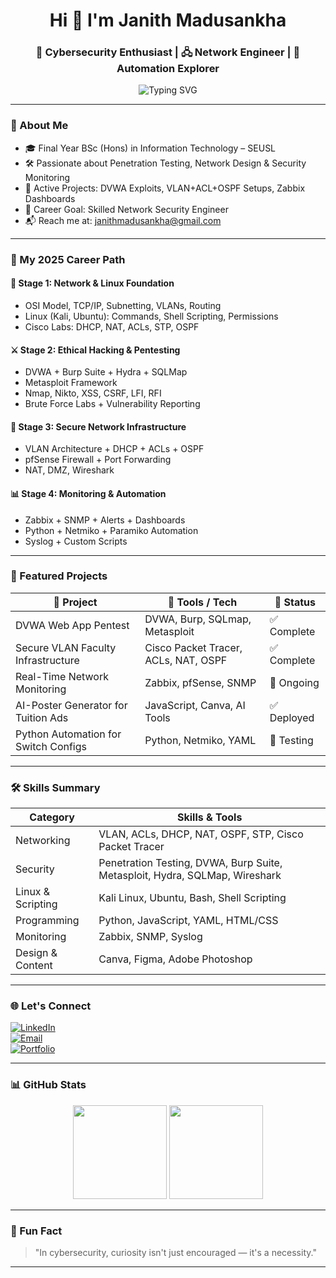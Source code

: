 <!-- Elegant GitHub Profile README 2025 -->

<h1 align="center">Hi 👋 I'm Janith Madusankha</h1>
<h3 align="center">🔐 Cybersecurity Enthusiast | 🖧 Network Engineer | 📡 Automation Explorer</h3>

<p align="center">
  <img src="https://readme-typing-svg.demolab.com?font=JetBrains+Mono&size=22&pause=1000&color=36BCF7&vCenter=true&center=true&width=650&lines=Cybersecurity+%7C+Networking+%7C+Automation;Pentesting+%7C+Zabbix+%7C+Cisco+PT;Kali+Linux+%7C+Python+%7C+GitHub+Projects" alt="Typing SVG" />
</p>

---

### 📘 About Me

- 🎓 Final Year BSc (Hons) in Information Technology – SEUSL  
- 🛠️ Passionate about Penetration Testing, Network Design & Security Monitoring  
- 📍 Active Projects: DVWA Exploits, VLAN+ACL+OSPF Setups, Zabbix Dashboards  
- 🎯 Career Goal: Skilled Network Security Engineer  
- 📬 Reach me at: [janithmadusankha@gmail.com](mailto:janithmadusankha@gmail.com)

---

### 🧭 My 2025 Career Path

#### 🧩 Stage 1: Network & Linux Foundation
- OSI Model, TCP/IP, Subnetting, VLANs, Routing  
- Linux (Kali, Ubuntu): Commands, Shell Scripting, Permissions  
- Cisco Labs: DHCP, NAT, ACLs, STP, OSPF  

#### ⚔️ Stage 2: Ethical Hacking & Pentesting
- DVWA + Burp Suite + Hydra + SQLMap  
- Metasploit Framework  
- Nmap, Nikto, XSS, CSRF, LFI, RFI  
- Brute Force Labs + Vulnerability Reporting  

#### 📡 Stage 3: Secure Network Infrastructure
- VLAN Architecture + DHCP + ACLs + OSPF  
- pfSense Firewall + Port Forwarding  
- NAT, DMZ, Wireshark  

#### 📊 Stage 4: Monitoring & Automation
- Zabbix + SNMP + Alerts + Dashboards  
- Python + Netmiko + Paramiko Automation  
- Syslog + Custom Scripts  

---

### 🚀 Featured Projects

| 📁 Project                             | 🔧 Tools / Tech                    | 📌 Status   |
|--------------------------------------|----------------------------------|-------------|
| DVWA Web App Pentest                  | DVWA, Burp, SQLmap, Metasploit   | ✅ Complete |
| Secure VLAN Faculty Infrastructure   | Cisco Packet Tracer, ACLs, NAT, OSPF | ✅ Complete |
| Real-Time Network Monitoring          | Zabbix, pfSense, SNMP            | 🔄 Ongoing  |
| AI-Poster Generator for Tuition Ads   | JavaScript, Canva, AI Tools      | ✅ Deployed |
| Python Automation for Switch Configs  | Python, Netmiko, YAML            | 🔧 Testing  |

---

### 🛠 Skills Summary

| Category         | Skills & Tools                                    |
|------------------|-------------------------------------------------|
| Networking       | VLAN, ACLs, DHCP, NAT, OSPF, STP, Cisco Packet Tracer |
| Security         | Penetration Testing, DVWA, Burp Suite, Metasploit, Hydra, SQLMap, Wireshark |
| Linux & Scripting| Kali Linux, Ubuntu, Bash, Shell Scripting        |
| Programming      | Python, JavaScript, YAML, HTML/CSS               |
| Monitoring       | Zabbix, SNMP, Syslog                              |
| Design & Content | Canva, Figma, Adobe Photoshop                     |

---

### 🌐 Let's Connect

[![LinkedIn](https://img.shields.io/badge/LinkedIn-0077B5?style=for-the-badge&logo=linkedin&logoColor=white)](https://linkedin.com/in/janithmadusankha)  
[![Email](https://img.shields.io/badge/Email-D14836?style=for-the-badge&logo=gmail&logoColor=white)](mailto:janithmadusankha@gmail.com)  
[![Portfolio](https://img.shields.io/badge/Portfolio-0A66C2?style=for-the-badge&logo=firefoxbrowser&logoColor=white)](https://janithmadusankha.github.io)  

---

### 📊 GitHub Stats

<p align="center">
  <img height="150" src="https://github-readme-stats.vercel.app/api?username=janithmadusankha&show_icons=true&theme=dark&count_private=true" />
  <img height="150" src="https://github-readme-stats.vercel.app/api/top-langs/?username=janithmadusankha&layout=compact&theme=dark" />
</p>

---

### 🎯 Fun Fact

> "In cybersecurity, curiosity isn't just encouraged — it's a necessity."

---

<!-- Proudly crafted by Janith Madusankha -->

